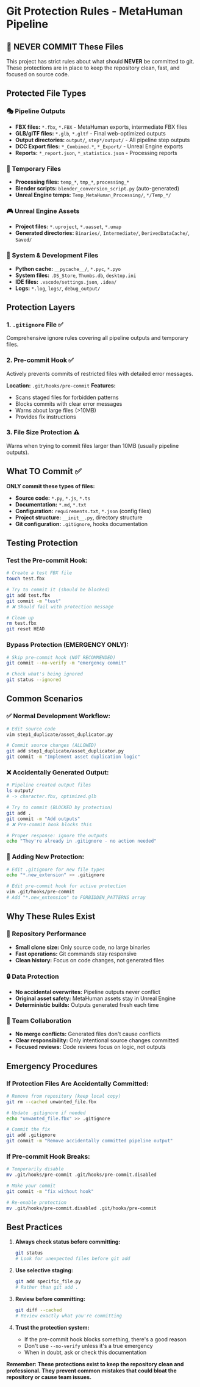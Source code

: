 # Git Protection Rules - MetaHuman Pipeline

## 🚫 NEVER COMMIT These Files

This project has strict rules about what should **NEVER** be committed to git. These protections are in place to keep the repository clean, fast, and focused on source code.

## Protected File Types

### 🎭 Pipeline Outputs
- **FBX files:** `*.fbx`, `*.FBX` - MetaHuman exports, intermediate FBX files
- **GLB/glTF files:** `*.glb`, `*.gltf` - Final web-optimized outputs
- **Output directories:** `output/`, `step*/output/` - All pipeline step outputs
- **DCC Export files:** `*_Combined.*`, `*_Export/` - Unreal Engine exports
- **Reports:** `*_report.json`, `*_statistics.json` - Processing reports

### 🔧 Temporary Files
- **Processing files:** `temp_*`, `tmp_*`, `processing_*`
- **Blender scripts:** `blender_conversion_script.py` (auto-generated)
- **Unreal Engine temps:** `Temp_MetaHuman_Processing/`, `*/Temp_*/`

### 🎮 Unreal Engine Assets
- **Project files:** `*.uproject`, `*.uasset`, `*.umap`
- **Generated directories:** `Binaries/`, `Intermediate/`, `DerivedDataCache/`, `Saved/`

### 📱 System & Development Files
- **Python cache:** `__pycache__/`, `*.pyc`, `*.pyo`
- **System files:** `.DS_Store`, `Thumbs.db`, `desktop.ini`
- **IDE files:** `.vscode/settings.json`, `.idea/`
- **Logs:** `*.log`, `logs/`, `debug_output/`

## Protection Layers

### 1. `.gitignore` File ✅
Comprehensive ignore rules covering all pipeline outputs and temporary files.

### 2. Pre-commit Hook ✅
Actively prevents commits of restricted files with detailed error messages.

**Location:** `.git/hooks/pre-commit`
**Features:**
- Scans staged files for forbidden patterns
- Blocks commits with clear error messages
- Warns about large files (>10MB)
- Provides fix instructions

### 3. File Size Protection ⚠️
Warns when trying to commit files larger than 10MB (usually pipeline outputs).

## What TO Commit ✅

**ONLY commit these types of files:**
- **Source code:** `*.py`, `*.js`, `*.ts`
- **Documentation:** `*.md`, `*.txt`
- **Configuration:** `requirements.txt`, `*.json` (config files)
- **Project structure:** `__init__.py`, directory structure
- **Git configuration:** `.gitignore`, hooks documentation

## Testing Protection

### Test the Pre-commit Hook:
```bash
# Create a test FBX file
touch test.fbx

# Try to commit it (should be blocked)
git add test.fbx
git commit -m "test"
# ❌ Should fail with protection message

# Clean up
rm test.fbx
git reset HEAD
```

### Bypass Protection (EMERGENCY ONLY):
```bash
# Skip pre-commit hook (NOT RECOMMENDED)
git commit --no-verify -m "emergency commit"

# Check what's being ignored
git status --ignored
```

## Common Scenarios

### ✅ Normal Development Workflow:
```bash
# Edit source code
vim step1_duplicate/asset_duplicator.py

# Commit source changes (ALLOWED)
git add step1_duplicate/asset_duplicator.py
git commit -m "Implement asset duplication logic"
```

### ❌ Accidentally Generated Output:
```bash
# Pipeline created output files
ls output/
# -> character.fbx, optimized.glb

# Try to commit (BLOCKED by protection)
git add .
git commit -m "Add outputs"
# ❌ Pre-commit hook blocks this

# Proper response: ignore the outputs
echo "They're already in .gitignore - no action needed"
```

### 🔧 Adding New Protection:
```bash
# Edit .gitignore for new file types
echo "*.new_extension" >> .gitignore

# Edit pre-commit hook for active protection
vim .git/hooks/pre-commit
# Add "*.new_extension" to FORBIDDEN_PATTERNS array
```

## Why These Rules Exist

### 🚀 Repository Performance
- **Small clone size:** Only source code, no large binaries
- **Fast operations:** Git commands stay responsive
- **Clean history:** Focus on code changes, not generated files

### 🔒 Data Protection
- **No accidental overwrites:** Pipeline outputs never conflict
- **Original asset safety:** MetaHuman assets stay in Unreal Engine
- **Deterministic builds:** Outputs generated fresh each time

### 👥 Team Collaboration
- **No merge conflicts:** Generated files don't cause conflicts
- **Clear responsibility:** Only intentional source changes committed
- **Focused reviews:** Code reviews focus on logic, not outputs

## Emergency Procedures

### If Protection Files Are Accidentally Committed:
```bash
# Remove from repository (keep local copy)
git rm --cached unwanted_file.fbx

# Update .gitignore if needed
echo "unwanted_file.fbx" >> .gitignore

# Commit the fix
git add .gitignore
git commit -m "Remove accidentally committed pipeline output"
```

### If Pre-commit Hook Breaks:
```bash
# Temporarily disable
mv .git/hooks/pre-commit .git/hooks/pre-commit.disabled

# Make your commit
git commit -m "fix without hook"

# Re-enable protection
mv .git/hooks/pre-commit.disabled .git/hooks/pre-commit
```

## Best Practices

1. **Always check status before committing:**
   ```bash
   git status
   # Look for unexpected files before git add
   ```

2. **Use selective staging:**
   ```bash
   git add specific_file.py
   # Rather than git add .
   ```

3. **Review before committing:**
   ```bash
   git diff --cached
   # Review exactly what you're committing
   ```

4. **Trust the protection system:**
   - If the pre-commit hook blocks something, there's a good reason
   - Don't use `--no-verify` unless it's a true emergency
   - When in doubt, ask or check this documentation

**Remember: These protections exist to keep the repository clean and professional. They prevent common mistakes that could bloat the repository or cause team issues.**
